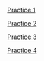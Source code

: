 [Practice 1](practice1.md)

[Practice 2](practice2.md)

[Practice 3](practice3.md)

[Practice 4](practice4.md)
